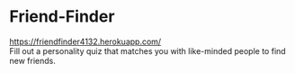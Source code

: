 # Friend-Finder
https://friendfinder4132.herokuapp.com/  
Fill out a personality quiz that matches you with like-minded people to find new friends.
